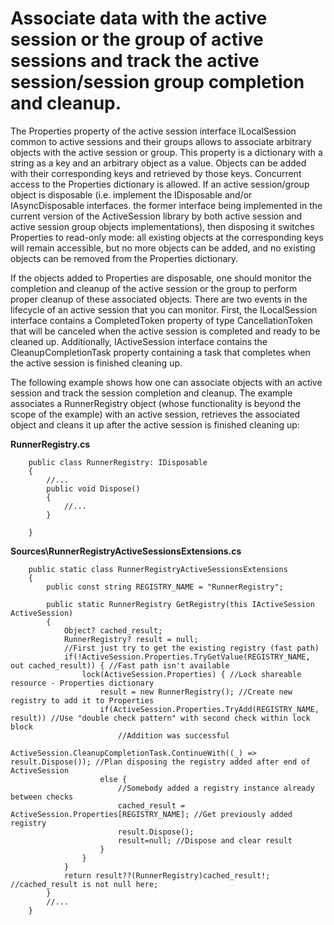 ﻿# Associate data with the active session or the group of active sessions and track the active session/session group completion and cleanup.

The Properties property of the active session interface ILocalSession common to active sessions and their groups allows to associate arbitrary objects with the active session or group. This property is a dictionary with a string as a key and an arbitrary object as a value. Objects can be added with their corresponding keys and retrieved by those keys. Concurrent access to the Properties dictionary is allowed. If an active session/group object is disposable (i.e. implement the IDisposable and/or IAsyncDisposable interfaces. the former interface being implemented in the current version of the ActiveSession library by both active session and active session group objects implementations),  then disposing it switches Properties to read-only mode: all existing objects at the corresponding keys will remain accessible, but no more objects can be added, and no existing objects can be removed from the Properties dictionary.

If the objects added to Properties are disposable, one should monitor the completion and cleanup of the active session or the group to perform proper cleanup of these associated objects. There are two events in the lifecycle of an active session that you can monitor. First, the ILocalSession interface contains a CompletedToken property of type CancellationToken that will be canceled when the active session is completed and ready to be cleaned up. Additionally, IActiveSession interface contains the CleanupCompletionTask property containing a task that completes when the active session is finished cleaning up.

The following example shows how one can associate objects with an active session and track the session completion and cleanup. The example associates a RunnerRegistry object (whose functionality is beyond the scope of the example) with an active session, retrieves the associated object and cleans it up after the active session is finished cleaning up:

**RunnerRegistry.cs**
````
    public class RunnerRegistry: IDisposable
    {
        //...
        public void Dispose()
        {
            //...
        }

    }
````

**Sources\RunnerRegistryActiveSessionsExtensions.cs**
````
    public static class RunnerRegistryActiveSessionsExtensions
    {
        public const string REGISTRY_NAME = "RunnerRegistry";
        
        public static RunnerRegistry GetRegistry(this IActiveSession ActiveSession)
        {
            Object? cached_result;
            RunnerRegistry? result = null;
            //First just try to get the existing registry (fast path)
            if(!ActiveSession.Properties.TryGetValue(REGISTRY_NAME, out cached_result)) { //Fast path isn't available
                lock(ActiveSession.Properties) { //Lock shareable resource - Properties dictionary
                    result = new RunnerRegistry(); //Create new registry to add it to Properties
                    if(ActiveSession.Properties.TryAdd(REGISTRY_NAME, result)) //Use "double check pattern" with second check within lock block
                        //Addition was successful
                        ActiveSession.CleanupCompletionTask.ContinueWith((_) => result.Dispose()); //Plan disposing the registry added after end of ActiveSession
                    else {
                        //Somebody added a registry instance already between checks
                        cached_result = ActiveSession.Properties[REGISTRY_NAME]; //Get previously added registry
                        result.Dispose();
                        result=null; //Dispose and clear result
                    }
                }
            }
            return result??(RunnerRegistry)cached_result!; //cached_result is not null here;
        }
        //...
    }
````
